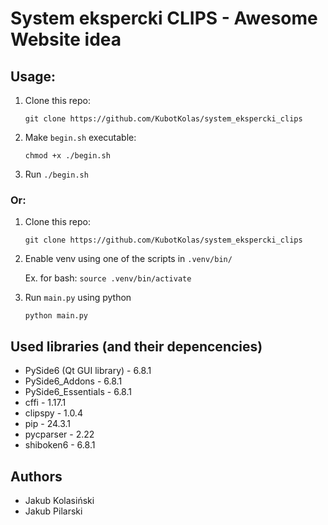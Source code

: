 # System ekspercki CLIPS - Awesome Website idea

## Usage:
1) Clone this repo:

    `git clone https://github.com/KubotKolas/system_ekspercki_clips` 
2) Make `begin.sh` executable:

    `chmod +x ./begin.sh`
3) Run `./begin.sh`

### Or:
1) Clone this repo:

    `git clone https://github.com/KubotKolas/system_ekspercki_clips` 
2) Enable venv using one of the scripts in `.venv/bin/`

    Ex. for bash: `source .venv/bin/activate`
3) Run `main.py` using python

    `python main.py`

## Used libraries (and their depencencies)
* PySide6 (Qt GUI library) - 6.8.1
* PySide6_Addons - 6.8.1
* PySide6_Essentials - 6.8.1
* cffi - 1.17.1
* clipspy - 1.0.4
* pip - 24.3.1
* pycparser - 2.22
* shiboken6 - 6.8.1

## Authors
* Jakub Kolasiński
* Jakub Pilarski